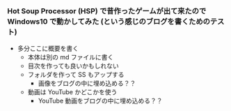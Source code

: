 ### Hot Soup Processor (HSP) で昔作ったゲームが出て来たので Windows10 で動かしてみた (という感じのブログを書くためのテスト)

* 多分ここに概要を書く
  * 本体は別の md ファイルに書く
  * 目次を作っても良いかもしれない
  * フォルダを作って SS もアップする
    * 画像をブログの中に埋め込める？？
  * 動画は YouTube かどこかを使う
    * YouTube 動画をブログの中に埋め込める？？
